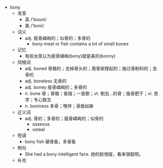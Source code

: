 - bony
  - 发音
    - 英 /'bouni/
    - 美 /'boni/
  - 词义
    - adj. 瘦骨嶙峋的；似骨的；多骨的
      - bony meat or fish contains a lot of small bones
  - 记忆
    - 有些女孩认为瘦骨嶙峋(bony)就是美的(bonny)
  - 同根词
    - adj. boned 骨骼的；去掉骨头的；用骨架撑起的；施过骨粉料的；去骨的
    - adj. boneless 无骨的
    - adj. boney 瘦骨嶙峋的；多骨的
    - n. bone 骨；骨骼；香烟；一首歌；vt. 剔去...的骨；施骨肥于；vi. 苦学；专心致志
    - n. boniness 多骨；憔悴；骨瘦如柴
  - 近义词
    - adj. 骨的；多骨的；瘦骨嶙峋的；似骨的
      - osseous
      - osteal
  - 短语
    - bony fish 硬骨鱼，多骨鱼
  - 例句
    - She had a bony intelligent face. 她的脸很瘦，看来很聪明。
  - 补充